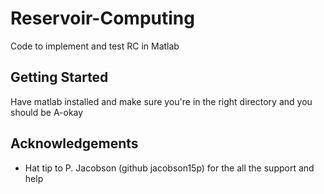# Reservoir-Computing
Code to implement and test RC in Matlab

## Getting Started
Have matlab installed and make sure you're in the right directory and you should be A-okay

## Acknowledgements
  * Hat tip to P. Jacobson (github jacobson15p) for the all the support and help
